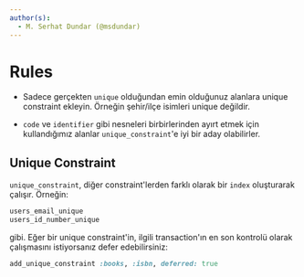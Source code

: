 ```yaml
---
author(s):
  - M. Serhat Dundar (@msdundar)
---
```


Rules
=====

- Sadece gerçekten `unique` olduğundan emin olduğunuz alanlara unique constraint ekleyin. Örneğin şehir/ilçe isimleri
  unique değildir.

- `code` ve `identifier` gibi nesneleri birbirlerinden ayırt etmek için kullandığımız alanlar `unique_constraint`'e iyi
  bir aday olabilirler.

Unique Constraint
-----------------

`unique_constraint`, diğer constraint'lerden farklı olarak bir `index` oluşturarak çalışır. Örneğin:

```ruby
users_email_unique
users_id_number_unique
```

gibi. Eğer bir unique constraint'in, ilgili transaction'ın en son kontrolü olarak çalışmasını istiyorsanız defer
edebilirsiniz:

```ruby
add_unique_constraint :books, :isbn, deferred: true
```
